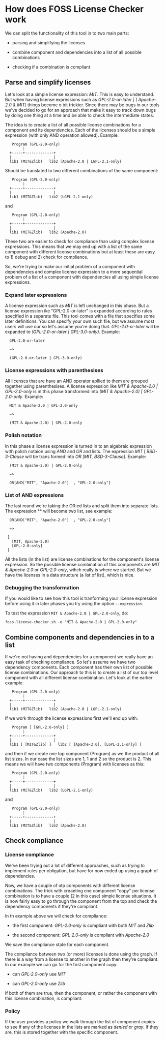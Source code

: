 # How does FOSS License Checker work

We can split the functionality of this tool in to two main parts:

* parsing and simplifying the licenses

* combine component and dependencies into a list of all possible combinations

* checking if a combination is compliant

## Parse and simplify licenses

Let's look at a simple license expression: *MIT*. This is easy to
understand. But when having license expressions such as
*GPL-2.0-or-later | ( Apache-2.0 & MIT)* things become o bit
trickier. Since there may be bugs in our tools we've decided to go for
an approach that make it easy to track down bugs by doing one thing at
a time and be able to check the intermediate states.

The idea is to create a list of all possible license combinations for
a component and its dependencies. Each of the licenses should be a
simple expression (with only AND operation allowed). Example:

```
   Program (GPL-2.0-only)
        |
  +-----+-------------+
  |                   |
  lib1 (MIT&Zlib)   lib2 (Apache-2.0 | LGPL-2.1-only)
```

Should be translated to two different combinations of the same component:

```
   Program (GPL-2.0-only)
        |
  +-----+-------------+
  |                   |
  lib1 (MIT&Zlib)   lib2 (LGPL-2.1-only)
```

and 

```
   Program (GPL-2.0-only)
        |
  +-----+-------------+
  |                   |
  lib1 (MIT&Zlib)   lib2 (Apache-2.0)
```

These two are easier to check for compliance than using complex
license expressions. This means that we may end up with a list of the
same component with different license combinations but at least these
are easy to 1) debug and 2) check for compliance.

So, we're trying to make our initial problem of a component with
dependencies and complex license expression to a more sequential
problem of a list of a component with dependencies all using simple
license expressions.

### Expand later expressions

A license expression such as *MIT* is left unchanged in this
phase. But a license expression ike "GPL-2.0-or-later" is expanded
according to rules specified in a separate file. This tool comes with
a file that specifies some later definitions. You can specify your own
such file, but we assume most users will use our so let's assume
you're doing that. *GPL-2.0-or-later* will be expanded to
*(GPL-2.0-or-later | GPL-3.0-only)*. Example:

```
  GPL-2.0-or-later

  =>

  (GPL-2.0-or-later | GPL-3.0-only)
```

### License expressions with parenthesises 

All licenses that are have an AND operator apllied to them are grouped together using parenthesises. A license expression like *MIT & Apache-2.0 | GPL-2.0-only* is in this phase transformed into  *(MIT & Apache-2.0) | GPL-2.0-only*. Example:

```
  MIT & Apache-2.0 | GPL-2.0-only
 
  =>

  (MIT & Apache-2.0) | GPL-2.0-only
```

### Polish notation

In this phase a license expression is turned in to an algebraic expression with polish notaion using *AND* and *OR* and lists. The expression *MIT | BSD-3-Clause* will be trans formed into *OR [MIT, BSD-3-Clause]*. Example:

```
  (MIT & Apache-2.0) | GPL-2.0-only

  =>

  OR[AND["MIT", "Apache-2.0"]  , "GPL-2.0-only"]
```

### List of AND expressions

The last round we're taking the OR:ed lists and split them into separate lists. The expression ** will become two list, see example:

```
  OR[AND["MIT", "Apache-2.0"]  , "GPL-2.0-only"]

  => 

 [
   [MIT, Apache-2.0]
   [GPL-2.0-only]
 ]
```

All the lists (in the list) are license combinations for the
component's license expression. So the possible license combination of
this components are *MIT & Apache-2.0* or *GPL-2.0-only*, wihch really
is where we started. But we have the licenses in a data structure (a
list of list), which is nice.

### Debugging the transformation

If you would like to see how this tool is tranforming your license expression before using it in later phases you try using the option ```--expression```.

To test the expression ```MIT & Apache-2.0 | GPL-2.0-only```, do:

```
foss-license-checker.sh -e "MIT & Apache-2.0 | GPL-2.0-only"

```

## Combine components and dependencies in to a list

If we're not having and dependencies for a component we really have an
easy task of checking compliance. So let's assume we have two
dependency components. Each component has their own list of possible
license combinations. Our approach to this is to create a list of our
top level component with all different license combination. Let's look at the earlier example:

```
   Program (GPL-2.0-only)
        |
  +-----+-------------+
  |                   |
  lib1 (MIT&Zlib)   lib2 (Apache-2.0 | LGPL-2.1-only)
```

If we work through the license expressions first we'll end up with:

```
   Program [ [GPL-2.0-only] ]
        |
  +-----+-------------+
  |                   |
  lib1 [ [MIT&Zlib] ]   lib2 [ [Apache-2.0], [LGPL-2.1-only] ]
```

and then if we create one top component (Program) as we the product of all list sizes. In our case the list sizes are 1, 1 and 2 so the product is 2. This means we will have two components (Program) with licenses as this:

```
   Program (GPL-2.0-only)
        |
  +-----+-------------+
  |                   |
  lib1 (MIT&Zlib)   lib2 (LGPL-2.1-only)
```

and 

```
   Program (GPL-2.0-only)
        |
  +-----+-------------+
  |                   |
  lib1 (MIT&Zlib)   lib2 (Apache-2.0)
```

## Check compliance

### License compliance

We've been trying out a lot of different approaches, such as trying to
implement rules per obligation, but have for now ended up using a
graph of dependencies.

Now, we have a couple of otp components with different license
combinations. The trick with creaeting one component "copy" per
license combination is to have a couple (2 in this case) simple
license situations. It is now fairly easy to go through the component
from the top and check the dependency components if they're compliant.

In th example above we will check for compliance:

* the first component: *GPL-2.0-only* is compliant with both *MIT* and *Zlib*

* the second component: *GPL-2.0-only* is compliant with *Apache-2.0*

We save the compliance state for each component.

The compliance between two (or more) licenses is done using the
graph. If there is a way from a license to another in the graph then
they're compliant. In our example we can go for the first component
copy:

* can *GPL-2.0-only* use *MIT*

* can *GPL-2.0-only* use *Zlib*

If both of them are true, then the component, or rather the component with this license combination, is compliant.

### Policy

If the user provides a policy we walk through the list of component
copies to see if any of the licenses in the lists are marked as
*denied* or *gray*. If they are, this is stored together with the
specific component.
